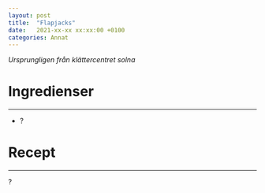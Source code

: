 ```yaml
---
layout: post
title:  "Flapjacks"
date:   2021-xx-xx xx:xx:00 +0100
categories: Annat
---
```


<em>
Ursprungligen från klättercentret solna
</em>

# Ingredienser

---

- ?

# Recept

---

?